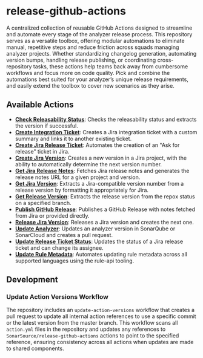# release-github-actions

A centralized collection of reusable GitHub Actions designed to streamline and automate every stage of the analyzer release process. This repository serves as a versatile toolbox, offering modular automations to eliminate manual, repetitive steps and reduce friction across squads managing analyzer projects. Whether standardizing changelog generation, automating version bumps, handling release publishing, or coordinating cross-repository tasks, these actions help teams back away from cumbersome workflows and focus more on code quality. Pick and combine the automations best suited for your analyzer’s unique release requirements, and easily extend the toolbox to cover new scenarios as they arise.

## Available Actions

* [**Check Releasability Status**](check-releasability-status/README.md): Checks the releasability status and extracts the version if successful.
* [**Create Integration Ticket**](create-integration-ticket/README.md): Creates a Jira integration ticket with a custom summary and links it to another existing ticket.
* [**Create Jira Release Ticket**](create-jira-release-ticket/README.md): Automates the creation of an "Ask for release" ticket in Jira.
* [**Create Jira Version**](create-jira-version/README.md): Creates a new version in a Jira project, with the ability to automatically determine the next version number.
* [**Get Jira Release Notes**](get-jira-release-notes/README.md): Fetches Jira release notes and generates the release notes URL for a given project and version.
* [**Get Jira Version**](get-jira-version/README.md): Extracts a Jira-compatible version number from a release version by formatting it appropriately for Jira.
* [**Get Release Version**](get-release-version/README.md): Extracts the release version from the repox status on a specified branch.
* [**Publish GitHub Release**](publish-github-release/README.md): Publishes a GitHub Release with notes fetched from Jira or provided directly.
* [**Release Jira Version**](release-jira-version/README.md): Releases a Jira version and creates the next one.
* [**Update Analyzer**](update-analyzer/README.md): Updates an analyzer version in SonarQube or SonarCloud and creates a pull request.
* [**Update Release Ticket Status**](update-release-ticket-status/README.md): Updates the status of a Jira release ticket and can change its assignee.
* [**Update Rule Metadata**](update-rule-metadata/README.md): Automates updating rule metadata across all supported languages using the rule-api tooling.

## Development

### Update Action Versions Workflow

The repository includes an `update-action-versions` workflow that creates a pull request to update all internal action references to use a specific commit or the latest version from the master branch. This workflow scans all `action.yml` files in the repository and updates any references to `SonarSource/release-github-actions` actions to point to the specified reference, ensuring consistency across all actions when updates are made to shared components.
